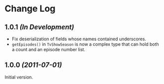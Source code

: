Change Log
==========

1.0.1 *(In Development)*
------------------------

 * Fix deserialization of fields whose names contained underscores.
 * `getEpisodes()` in `TvShowSeason` is now a complex type that can hold both
   a count and an episode number list.


1.0.0 *(2011-07-01)*
--------------------

Initial version.
